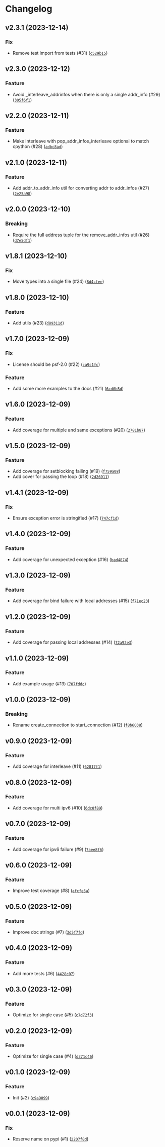 # Changelog

## v2.3.1 (2023-12-14)

### Fix

- Remove test import from tests (#31) ([`c529b15`](https://github.com/bdraco/aiohappyeyeballs/commit/c529b15fbead0aa5cde9dd5c460ff5abd15fc355))

## v2.3.0 (2023-12-12)

### Feature

- Avoid _interleave_addrinfos when there is only a single addr_info (#29) ([`305f6f1`](https://github.com/bdraco/aiohappyeyeballs/commit/305f6f13d028ab3ead7923870601175102c5970c))

## v2.2.0 (2023-12-11)

### Feature

- Make interleave with pop_addr_infos_interleave optional to match cpython (#28) ([`adbc8ad`](https://github.com/bdraco/aiohappyeyeballs/commit/adbc8adfaa44349ca83966787400413668f0b4b6))

## v2.1.0 (2023-12-11)

### Feature

- Add addr_to_addr_info util for converting addr to addr_infos (#27) ([`2e25a98`](https://github.com/bdraco/aiohappyeyeballs/commit/2e25a98f2339d84bc7951ad17f0b38c104a97a71))

## v2.0.0 (2023-12-10)

### Breaking

- Require the full address tuple for the remove_addr_infos util (#26) ([`d7e5df1`](https://github.com/bdraco/aiohappyeyeballs/commit/d7e5df12a01838e81729af4c49938e98b3407e03))

## v1.8.1 (2023-12-10)

### Fix

- Move types into a single file (#24) ([`8d4cfee`](https://github.com/bdraco/aiohappyeyeballs/commit/8d4cfeeaa7862e028e941c49f8c84dcee0b9b1ac))

## v1.8.0 (2023-12-10)

### Feature

- Add utils (#23) ([`d89311d`](https://github.com/bdraco/aiohappyeyeballs/commit/d89311d1a433dde75863019a08717a531f68befa))

## v1.7.0 (2023-12-09)

### Fix

- License should be psf-2.0 (#22) ([`ca9c1fc`](https://github.com/bdraco/aiohappyeyeballs/commit/ca9c1fca4d63c54855fbe582132b5dcb229c7591))

### Feature

- Add some more examples to the docs (#21) ([`6cd0b5d`](https://github.com/bdraco/aiohappyeyeballs/commit/6cd0b5d10357a9d20fc5ee1c96db18c6994cd8fc))

## v1.6.0 (2023-12-09)

### Feature

- Add coverage for multiple and same exceptions (#20) ([`2781b87`](https://github.com/bdraco/aiohappyeyeballs/commit/2781b87c56aa1c08345d91dce5c1642f2b3e396d))

## v1.5.0 (2023-12-09)

### Feature

- Add coverage for setblocking failing (#19) ([`f759a08`](https://github.com/bdraco/aiohappyeyeballs/commit/f759a08180f0237cb68d353090f7ba0efe625074))
- Add cover for passing the loop (#18) ([`2d26911`](https://github.com/bdraco/aiohappyeyeballs/commit/2d26911e9237691c168a705b2d6be2a68fa8b7ac))

## v1.4.1 (2023-12-09)

### Fix

- Ensure exception error is stringified (#17) ([`747cf1d`](https://github.com/bdraco/aiohappyeyeballs/commit/747cf1d231dc427b79ff1f8128779413a50be5d8))

## v1.4.0 (2023-12-09)

### Feature

- Add coverage for unexpected exception (#16) ([`bad4874`](https://github.com/bdraco/aiohappyeyeballs/commit/bad48745d3621fcbbe559d55180dc5f5856dc0fa))

## v1.3.0 (2023-12-09)

### Feature

- Add coverage for bind failure with local addresses (#15) ([`f71ec23`](https://github.com/bdraco/aiohappyeyeballs/commit/f71ec23228d4dad4bc2c3a6630e6e4361b54df44))

## v1.2.0 (2023-12-09)

### Feature

- Add coverage for passing local addresses (#14) ([`72a92e3`](https://github.com/bdraco/aiohappyeyeballs/commit/72a92e3a599cde082856354e806a793f2b9eff62))

## v1.1.0 (2023-12-09)

### Feature

- Add example usage (#13) ([`707fddc`](https://github.com/bdraco/aiohappyeyeballs/commit/707fddcd8e8aff27af2180af6271898003ca1782))

## v1.0.0 (2023-12-09)

### Breaking

- Rename create_connection to start_connection (#12) ([`f8b6038`](https://github.com/bdraco/aiohappyeyeballs/commit/f8b60383d9b9f013baf421ad4e4e183559b7a705))

## v0.9.0 (2023-12-09)

### Feature

- Add coverage for interleave (#11) ([`62817f1`](https://github.com/bdraco/aiohappyeyeballs/commit/62817f1473bb5702f8fa9edc6f6b24139990cd01))

## v0.8.0 (2023-12-09)

### Feature

- Add coverage for multi ipv6 (#10) ([`6dc8f89`](https://github.com/bdraco/aiohappyeyeballs/commit/6dc8f89ff99a38c8ecaf8045c9afbe683d6f2c6e))

## v0.7.0 (2023-12-09)

### Feature

- Add coverage for ipv6 failure (#9) ([`7aee8f6`](https://github.com/bdraco/aiohappyeyeballs/commit/7aee8f64064cfc8d79f385c4dfee45036aacd6fd))

## v0.6.0 (2023-12-09)

### Feature

- Improve test coverage (#8) ([`afcfe5a`](https://github.com/bdraco/aiohappyeyeballs/commit/afcfe5a350acc50a098009617511cd9d21b22f47))

## v0.5.0 (2023-12-09)

### Feature

- Improve doc strings (#7) ([`3d5f7fd`](https://github.com/bdraco/aiohappyeyeballs/commit/3d5f7fde55c4bdd4f5e6cff589ae9b47b279d663))

## v0.4.0 (2023-12-09)

### Feature

- Add more tests (#6) ([`4428c07`](https://github.com/bdraco/aiohappyeyeballs/commit/4428c0714e3e100605f940eb6adee2e86788b4db))

## v0.3.0 (2023-12-09)

### Feature

- Optimize for single case (#5) ([`c7d72f3`](https://github.com/bdraco/aiohappyeyeballs/commit/c7d72f3cdd13149319fc9e4848146d23bddc619b))

## v0.2.0 (2023-12-09)

### Feature

- Optimize for single case (#4) ([`d371c46`](https://github.com/bdraco/aiohappyeyeballs/commit/d371c4687d3b3861a4f0287ac5229853f895807b))

## v0.1.0 (2023-12-09)

### Feature

- Init (#2) ([`c9a9099`](https://github.com/bdraco/aiohappyeyeballs/commit/c9a90994a40d5f49cb37d3e2708db4b4278649ef))

## v0.0.1 (2023-12-09)

### Fix

- Reserve name on pypi (#1) ([`2207f8d`](https://github.com/bdraco/aiohappyeyeballs/commit/2207f8d361af4ec0b853b07fb743eb957a0b368a))
